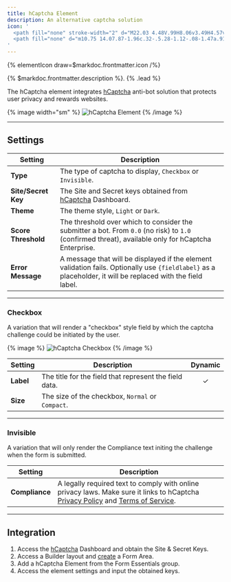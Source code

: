 ```yaml
---
title: hCaptcha Element
description: An alternative captcha solution
icon: '
  <path fill="none" stroke-width="2" d="M22.03 4.48V.99H8.06v3.49H4.57v3.49H1.08v13.95h3.49v3.49h3.49v3.49h13.97v-3.49h3.49v-3.49h3.49V7.97h-3.49V4.48h-3.49z"/>
  <path fill="none" d="m10.75 14.07.87-1.96c.32-.5.28-1.12-.08-1.47a.91.91 0 0 0-.16-.12.97.97 0 0 0-.8-.1c-.3.1-.56.29-.73.56-.17.27-1.2 2.8-1.65 4.06-.45 1.25-.27 3.56 1.45 5.29 1.82 1.82 4.47 2.24 6.15.97a.64.64 0 0 0 .19-.13l5.19-4.34c.25-.2.63-.63.29-1.12-.32-.47-.94-.16-1.2.01l-2.98 2.17a.14.14 0 0 1-.09.03.14.14 0 0 1-.11-.05c-.08-.1-.09-.34.03-.44l4.58-3.89c.4-.36.46-.87.13-1.23-.31-.35-.8-.33-1.2.03l-4.13 3.22a.18.18 0 0 1-.12.05.18.18 0 0 1-.15-.08c-.09-.09-.12-.25-.03-.34l4.68-4.53a.93.93 0 0 0 .04-1.29.87.87 0 0 0-.63-.27.93.93 0 0 0-.66.26l-4.77 4.49c-.12.11-.34 0-.37-.14a.15.15 0 0 1 .04-.14l3.65-4.16a.9.9 0 0 0 .29-.66.92.92 0 0 0-.9-.9.9.9 0 0 0-.66.28l-5.54 6.12c-.19.2-.49.21-.63.1a.21.21 0 0 1-.04-.29h.01z"/>
'
---
```


{% elementIcon draw=$markdoc.frontmatter.icon /%}

{% $markdoc.frontmatter.description %}. {% .lead %}

The hCaptcha element integrates [hCaptcha](https://www.hcaptcha.com/) anti-bot solution that protects user privacy and rewards websites.

{% image width="sm" %}
![hCaptcha Element](/assets/ytp/forms/captcha/hcaptcha.webp)
{% /image %}

---

## Settings

| Setting | Description |
| ------- | ----------- |
| **Type** | The type of captcha to display, `Checkbox` or `Invisible`. |
| **Site/Secret Key** | The Site and Secret keys obtained from [hCaptcha](https://www.hcaptcha.com/) Dashboard. |
| **Theme** | The theme style, `Light` or `Dark`. |
| **Score Threshold** | The threshold over which to consider the submitter a bot. From `0.0` (no risk) to `1.0` (confirmed threat), available only for hCaptcha Enterprise. |
| **Error Message** | A message that will be displayed if the element validation fails. Optionally use `{fieldlabel}` as a placeholder, it will be replaced with the field label. | &#x2713; |  | &#x2713; |

---

### Checkbox

A variation that will render a "checkbox" style field by which the captcha challenge could be initiated by the user.

{% image %}
![hCaptcha Checkbox](/assets/ytp/forms/captcha/hcaptcha-checkbox.webp)
{% /image %}

| Setting | Description | Dynamic |
| ------- | ----------- | :-----: |
| **Label** | The title for the field that represent the field data. | &#x2713; |
| **Size** | The size of the checkbox, `Normal` or `Compact`. |

---

### Invisible

A variation that will only render the Compliance text initing the challenge when the form is submitted.

| Setting | Description |
| ------- | ----------- |
| **Compliance** | A legally required text to comply with online privacy laws. Make sure it links to hCaptcha [Privacy Policy](https://www.hcaptcha.com/privacy) and [Terms of Service](https://hcaptcha.com/terms). |

---

## Integration

1. Access the [hCaptcha](https://www.hcaptcha.com/) Dashboard and obtain the Site & Secret Keys.
1. Access a Builder layout and [create](../../setup#creating-a-form) a Form Area.
1. Add a hCaptcha Element from the Form Essentials group.
1. Access the element settings and input the obtained keys.

